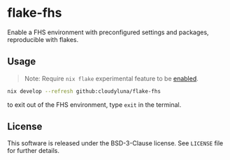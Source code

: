 # flake-fhs

Enable a FHS environment with preconfigured settings and packages, reproducible with flakes.

## Usage

> Note: Require `nix flake` experimental feature to be [enabled](https://nixos.wiki/wiki/Flakes).

```sh
nix develop --refresh github:cloudyluna/flake-fhs
```

to exit out of the FHS environment, type `exit` in the terminal.

## License
This software is released under the BSD-3-Clause license. See `LICENSE`
file for further details.
